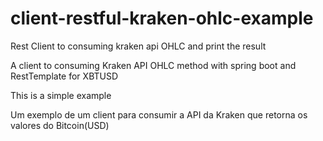 # client-restful-kraken-ohlc-example
Rest Client to consuming kraken api OHLC and print the result

A client to consuming Kraken API OHLC method with spring boot and RestTemplate for XBTUSD

This is a simple example

Um exemplo de um client para consumir a API da Kraken que retorna os valores do Bitcoin(USD)
